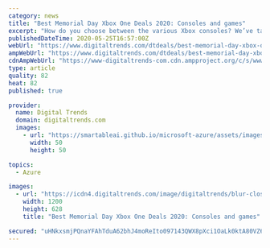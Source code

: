 ```yaml
---
category: news
title: "Best Memorial Day Xbox One Deals 2020: Consoles and games"
excerpt: "How do you choose between the various Xbox consoles? We’ve taken some time below to describe each option in a little more detail. Microsoft currently sells three different Xbox consoles — the Xbox One S,"
publishedDateTime: 2020-05-25T16:57:00Z
webUrl: "https://www.digitaltrends.com/dtdeals/best-memorial-day-xbox-one-deals-2020/"
ampWebUrl: "https://www.digitaltrends.com/dtdeals/best-memorial-day-xbox-one-deals-2020/?amp"
cdnAmpWebUrl: "https://www-digitaltrends-com.cdn.ampproject.org/c/s/www.digitaltrends.com/dtdeals/best-memorial-day-xbox-one-deals-2020/?amp"
type: article
quality: 82
heat: 82
published: true

provider:
  name: Digital Trends
  domain: digitaltrends.com
  images:
    - url: "https://smartableai.github.io/microsoft-azure/assets/images/organizations/digitaltrends.com-50x50.jpg"
      width: 50
      height: 50

topics:
  - Azure

images:
  - url: "https://icdn4.digitaltrends.com/image/digitaltrends/blur-close-up-controller-entertainment-139038-1200x630-c-ar1.91.jpg"
    width: 1200
    height: 628
    title: "Best Memorial Day Xbox One Deals 2020: Consoles and games"

secured: "uHNkxsmjPQnaYFAhTduA62bhJ4moReIto097143QWX8pXci1OaLk0ktA80VZ6J1eBEXPLFbJsOGrmckU4MfgC8L2szAChFrhR4tRbv9lO/nMiS7z9qDh07jDTSSqKaeL8469moIZQ9Br2IqallrouzLi2VpOPxBkthZVQK07EqyPOZix1You5PXCqpdMI/mo7Tg3xY6MmbY+leGD6BCxy4wPflYrZ6e36EiyXqeDrMgmnSIZaj/VO3a10iY9fcjeIs8nKWIGYWT3MyweuDZsZjOKN1SaPYQsFw3zArIPeRveScjvx6sOUV18/J7JxSATeQwiEgAgVUJZDfOPItDDTZw/sSI9/DsUWHT6WA32cWbcfV3kcT7er8VCpzjBUhrs0GeBpRK2dY8y1ARPEzsbftwc3NrsXLtb+WNXRSfHon24IHLXmEsEq1UTi1zdSWjtq9xMeOumGQf6EfA9RG+bncY+lX/IgOtZTZfiQJIvJKo=;f5OjTm7cbiNQEbCs5wLiMg=="
---
```


